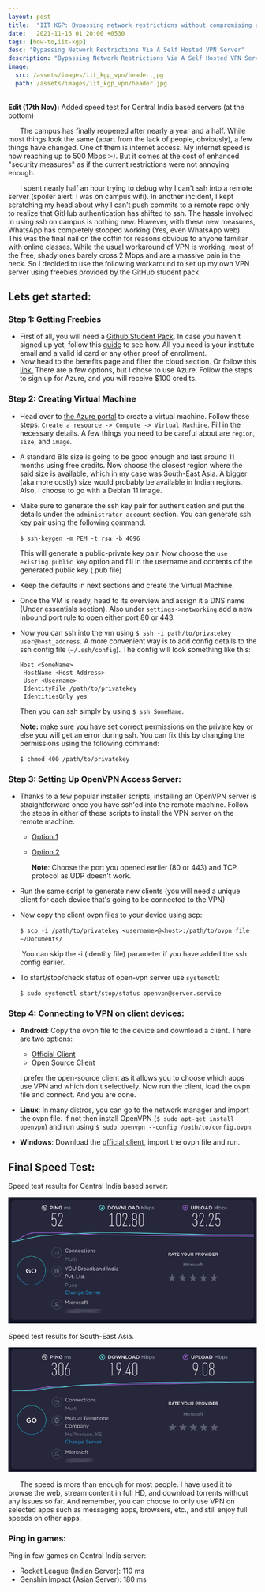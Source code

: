 ```yaml
---
layout: post
title:  "IIT KGP: Bypassing network restrictions without compromising on internet speed"
date:   2021-11-16 01:20:00 +0530
tags: [how-to,iit-kgp]
desc: "Bypassing Network Restrictions Via A Self Hosted VPN Server"
description: "Bypassing Network Restrictions Via A Self Hosted VPN Server"
image:
  src: /assets/images/iit_kgp_vpn/header.jpg
  path: /assets/images/iit_kgp_vpn/header.jpg
---
```


<!--end_excerpt-->

**Edit (17th Nov):** Added speed test for Central India based servers (at the bottom)

&nbsp;&nbsp;&nbsp;&nbsp;&nbsp;&nbsp;The campus has finally reopened after nearly a year and a half. While most things look the same (apart from the lack of people, obviously), a few things have changed. One of them is internet access. My internet speed is now reaching up to 500 Mbps :-). But it comes at the cost of enhanced "security measures" as if the current restrictions were not annoying enough. 

&nbsp;&nbsp;&nbsp;&nbsp;&nbsp;&nbsp;I spent nearly half an hour trying to debug why I can't ssh into a remote server (spoiler alert: I was on campus wifi). In another incident, I kept scratching my head about why I can't push commits to a remote repo only to realize that GitHub authentication has shifted to ssh. The hassle involved in using ssh on campus is nothing new. However, with these new measures, WhatsApp has completely stopped working (Yes, even WhatsApp web). This was the final nail on the coffin for reasons obvious to anyone familiar with online classes. While the usual workaround of VPN is working, most of the free, shady ones barely cross 2 Mbps and are a massive pain in the neck. So I decided to use the following workaround to set up my own VPN server using freebies provided by the GitHub student pack.

## Lets get started:

### Step 1: Getting Freebies

* First of all, you will need a [Github Student Pack](https://education.github.com). In case you haven't signed up yet, follow this [guide](https://docs.github.com/en/education/explore-the-benefits-of-teaching-and-learning-with-github-education/use-github-for-your-schoolwork/apply-for-a-student-developer-pack) to see how. All you need is your institute email and a valid id card or any other proof of enrollment.
* Now head to the benefits page and filter the cloud section. Or follow this [link.](https://education.github.com/pack/offers?sort=popularity&tag=Cloud) There are a few options, but I chose to use Azure. Follow the steps to sign up for Azure, and you will receive $100 credits.



### Step 2: Creating Virtual Machine

* Head over to [the Azure portal](https://portal.azure.com/#home) to create a virtual machine. Follow these steps: `Create a resource -> Compute -> Virtual Machine`. Fill in the necessary details. A few things you need to be careful about are `region`, `size`, and `image`. 

* A standard B1s size is going to be good enough and last around 11 months using free credits. Now choose the closest region where the said size is available, which in my case was South-East Asia. A bigger (aka more costly) size would probably be available in Indian regions. Also, I choose to go with a Debian 11 image.

* Make sure to generate the ssh key pair for authentication and put the details under the `administrator account` section. You can generate ssh key pair using the following command.

   `$ ssh-keygen -m PEM -t rsa -b 4096`

   This will generate a public-private key pair. Now choose the `use existing public key` option and fill in the username and contents of the generated public key (.pub file)

* Keep the defaults in next sections and create the Virtual Machine.

* Once the VM is ready, head to its overview and assign it a DNS name (Under essentials section). Also under `settings->networking` add a new inbound port rule to open either port 80 or 443.

* Now you can ssh into the vm using `$ ssh -i path/to/privatekey user@host_address`. A more convenient way is to add config details to the ssh config file (`~/.ssh/config`). The config will look something like this:  

   ```
   Host <SomeName>
   	HostName <Host Address>
   	User <Username>
   	IdentityFile /path/to/privatekey
   	IdentitiesOnly yes
   ```
   Then you can ssh simply by using `$ ssh SomeName`.   

   **Note:** make sure you have set correct permissions on the private key or else you will get an error 		during ssh. You can fix this by changing the permissions using the following command:  

   `$ chmod 400 /path/to/privatekey`




### Step 3: Setting Up OpenVPN Access Server:

* Thanks to a few popular installer scripts, installing an OpenVPN server is straightforward once you have ssh'ed into the remote machine. Follow the steps in either of these scripts to install the VPN server on the remote machine.
  * [Option 1](https://github.com/angristan/openvpn-install)
  
  * [Option 2](https://github.com/Nyr/openvpn-install)     
  
    **Note**: Choose the port you opened earlier (80 or 443) and TCP protocol as UDP doesn't work.

* Run the same script to generate new clients (you will need a unique client for each device that's going to be connected to the VPN)

* Now copy the client ovpn files to your device using scp:

  `$ scp -i /path/to/privatekey <username>@<host>:/path/to/ovpn_file ~/Documents/`

  

  ​	You can skip the -i (identity file) parameter if you have added the ssh config earlier.

* To start/stop/check status of open-vpn server use `systemctl`:  

  `$ sudo systemctl start/stop/status openvpn@server.service`



### Step 4: Connecting to VPN on client devices:

* **Android**: Copy the ovpn file to the device and download a client. There are two options:	

  * [Official Client](https://play.google.com/store/apps/details?id=net.openvpn.openvpn)
  * [Open Source Client](https://play.google.com/store/apps/details?id=de.blinkt.openvpn)

  I prefer the open-source client as it allows you to choose which apps use VPN and which don't selectively. Now run the client, load the ovpn file and connect. And you are done.

* **Linux**: In many distros, you can go to the network manager and import the ovpn file. If not then install OpenVPN (`$ sudo apt-get install openvpn`) and run using `$ sudo openvpn --config /path/to/config.ovpn`. 

* **Windows**: Download the [official client](https://openvpn.net/client-connect-vpn-for-windows/), import the ovpn file and run.



##  Final Speed Test:

Speed test results for Central India based server:

![Speed Test Results](/assets/images/iit_kgp_vpn/speed_test_2.png)



Speed test results for South-East Asia. 

![Speed Test Results](/assets/images/iit_kgp_vpn/speed_test.png)

&nbsp;&nbsp;&nbsp;&nbsp;&nbsp;&nbsp;The speed is more than enough for most people. I have used it to browse the web, stream content in full HD, and download torrents without any issues so far. And remember, you can choose to only use VPN on selected apps such as messaging apps, browsers, etc., and still enjoy full speeds on other apps.

### Ping in games:

Ping in few games on Central India server:

* Rocket League (Indian Server): 110 ms
* Genshin Impact (Asian Server): 180 ms

